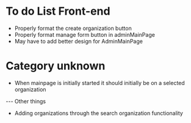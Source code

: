 # To do List Front-end
* Properly format the create organization button
* Properly format manage form button in adminMainPage
* May have to add better design for AdminMainPage

# Category unknown
* When mainpage is initially started it should initially be on a selected organization

--- Other things
* Adding organizations through the search organization functionality
